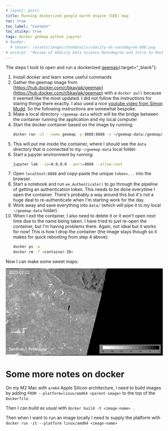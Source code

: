```yaml
---
# layout: posts
title: Running dockerized google earth engine (GEE) map 
toc: true
toc_label: "Content"
toc_sticky: true
tags: docker geemap python jupyter 
# header:
  # teaser: /assets/images/thumbnails/udacity-ds-nanodegree-800.png
# excerpt: "Review of Udacity Data Science Nanodegree and Intro to Machine Learning Nanodegree"
---
```


The steps I took to open and run a dockerized [geemap](https://geemap.org/){:target="_blank"}:

1. Install docker and learn some useful commands
2. Gather the geemap image from [https://hub.docker.com/r/bkavlak/geemap](https://hub.docker.com/r/bkavlak/geemap) with a `docker pull` because it seemed like the most updated. I did not follow the instructions for staring things there exactly. I also used a nice [youtube video from Simon Mudd](https://www.youtube.com/watch?v=X1qbmmIfD74&ab_channel=SimonMariusMudd). So the following instructions are somewhat bespoke.
3. Make a local directory `~/geemap-data` which will be the bridge between the container running the application and my local computer
4. Start the docker container based on the image by running:
	```bash
	docker run -it --name geemap -p 8888:8888 -v ~/geemap-data:/geemap/data bkavlak/geemap:latest
	```
5. This will put me inside the container, where I should see the `data` directory that is connected to my `~/geemap-data` local folder.
6. Start a jupyter environment by running:
	```bash
	jupyter lab --ip=0.0.0.0 --port=8888 --allow-root
	```
7. Open `localhost:8888` and copy-paste the unique `token=...` into the browser.
8. Start a notebook and run `ee.Authenticate()` to go through the pipeline of getting an authentication token. This needs to be done everytime I open the container. There's probably a way around this but it's not a huge deal to re-authenticate when I'm starting work for the day.
9. Work away and save everything into `data/` (which will pipe it to my local `~/geemap-data` folder).
10. When I exit the container, I also need to delete it or it won't open next time due to the name being taken. I have tried to just re-open the container, but I'm having problems there. Again, not ideal but it works for now! This is how I drop the container (the image stays though so it makes for quick rebooting from step 4 above):
	```bash
	docker ps -a
	docker rm -f <container-ID>
	```

Now I can make some sweet maps:

![](/assets/images/sentinel1.gif)

# Some more notes on docker

On my M2 Mac with `arm64` Apple Silicon architecture, I need to build images by adding `FROM --platform=linux/amd64 <parent-image>` to the top of the `Dockerfile`.

Then I can build as usual with `docker build -t <image-name> .`

Then when I want to run an image locally I need to supply the platform with `docker run -it --platform linux/amd64 <image-name>` 

